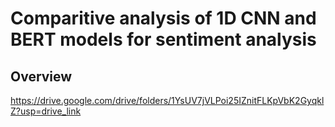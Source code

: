 # Comparitive analysis of 1D CNN and BERT models for sentiment analysis
## Overview 
https://drive.google.com/drive/folders/1YsUV7jVLPoi25IZnitFLKpVbK2GyqklZ?usp=drive_link

